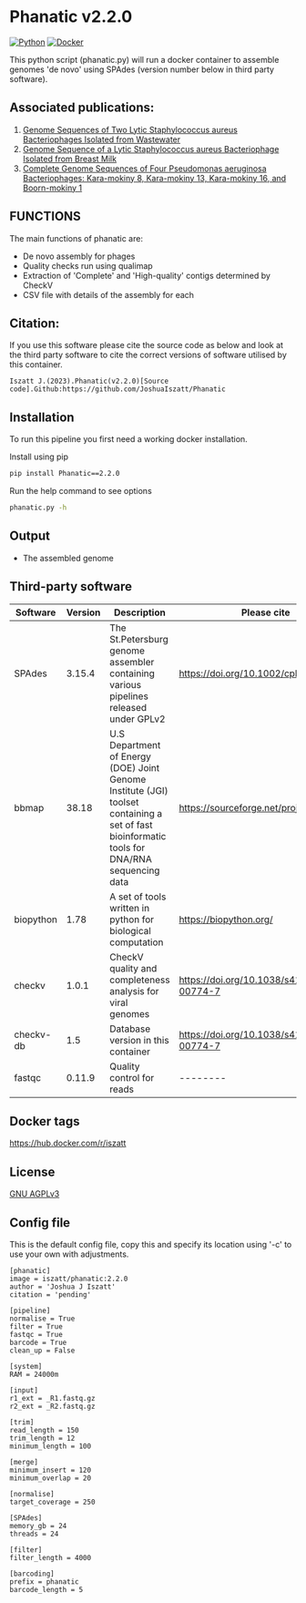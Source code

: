 # Phanatic v2.2.0
[![Python](https://img.shields.io/badge/python-3670A0?style=for-the-badge&logo=python&logoColor=ffdd54)](https://pypi.org/project/PhageOrder/)
[![Docker](https://img.shields.io/badge/docker-%230db7ed.svg?style=for-the-badge&logo=docker&logoColor=white)](https://hub.docker.com/repository/docker/iszatt/phageorder/general)

This python script (phanatic.py) will run a docker container to assemble genomes 'de novo' using SPAdes (version number below in third party software).

## Associated publications:
1. [Genome Sequences of Two Lytic Staphylococcus aureus Bacteriophages Isolated from Wastewater](https://journals.asm.org/doi/10.1128/mra.00954-22)
2. [Genome Sequence of a Lytic Staphylococcus aureus Bacteriophage Isolated from Breast Milk](https://journals.asm.org/doi/10.1128/mra.00953-22)
3. [Complete Genome Sequences of Four Pseudomonas aeruginosa Bacteriophages: Kara-mokiny 8, Kara-mokiny 13, Kara-mokiny 16, and Boorn-mokiny 1](https://journals.asm.org/doi/10.1128/mra.00960-22)

## FUNCTIONS
The main functions of phanatic are:
* De novo assembly for phages
* Quality checks run using qualimap
* Extraction of 'Complete' and 'High-quality' contigs determined by CheckV
* CSV file with details of the assembly for each 

## Citation:
If you use this software please cite the source code as below and look at the third party software to cite the correct versions of software utilised by this container.
```
Iszatt J.(2023).Phanatic(v2.2.0)[Source code].Github:https://github.com/JoshuaIszatt/Phanatic
```

## Installation
To run this pipeline you first need a working docker installation. 

Install using pip
```sh
pip install Phanatic==2.2.0
```

Run the help command to see options 
```sh
phanatic.py -h
```

## Output
* The assembled genome

## Third-party software
| Software | Version | Description | Please cite |
| -------- | -------- | -------- | -------- |
| SPAdes | 3.15.4 | The St.Petersburg genome assembler containing various pipelines released under GPLv2 | https://doi.org/10.1002/cpbi.102 |
| bbmap | 38.18 | U.S Department of Energy (DOE) Joint Genome Institute (JGI) toolset containing a set of fast bioinformatic tools for DNA/RNA sequencing data | https://sourceforge.net/projects/bbmap/ |
| biopython | 1.78 | A set of tools written in python for biological computation | https://biopython.org/ |
| checkv | 1.0.1 | CheckV quality and completeness analysis for viral genomes | https://doi.org/10.1038/s41587-020-00774-7 |
| checkv-db | 1.5 | Database version in this container | https://doi.org/10.1038/s41587-020-00774-7 |
| fastqc | 0.11.9 | Quality control for reads | -------- |

## Docker tags
https://hub.docker.com/r/iszatt

## License
[GNU AGPLv3](https://github.com/JoshuaIszatt/phanatic/blob/master/LICENSE.md)

## Config file
This is the default config file, copy this and specify its location using '-c' to use your own with adjustments.
```
[phanatic]
image = iszatt/phanatic:2.2.0
author = 'Joshua J Iszatt'
citation = 'pending'

[pipeline]
normalise = True
filter = True
fastqc = True
barcode = True
clean_up = False

[system]
RAM = 24000m

[input]
r1_ext = _R1.fastq.gz
r2_ext = _R2.fastq.gz

[trim]
read_length = 150
trim_length = 12
minimum_length = 100

[merge]
minimum_insert = 120
minimum_overlap = 20

[normalise]
target_coverage = 250

[SPAdes]
memory_gb = 24
threads = 24

[filter]
filter_length = 4000

[barcoding]
prefix = phanatic
barcode_length = 5
```
